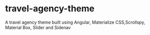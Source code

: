 # travel-agency-theme
A travel agency theme built using Angular, Materialize CSS,Scrollspy, Material Box, Slider and Sidenav
